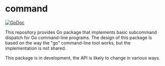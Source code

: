 # command

[![GoDoc](https://img.shields.io/static/v1?label=godoc&message=reference&color=blue)](https://pkg.go.dev/github.com/creachadair/command)

This repository provides Go package that implements basic subcommand dispatch
for Go command-line programs. The design of this package is based on the way
the "go" command-line tool works, but the implementation is not shared.

This package is in development, the API is likely to change in various ways.